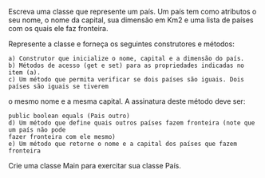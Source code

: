 Escreva uma classe que represente um país. Um país tem como atributos o seu nome, o
nome da capital, sua dimensão em Km2 e uma lista de países com os quais ele faz fronteira.

  Represente a classe e forneça os seguintes construtores e métodos:
	
    a) Construtor que inicialize o nome, capital e a dimensão do país.
    b) Métodos de acesso (get e set) para as propriedades indicadas no item (a).
    c) Um método que permita verificar se dois países são iguais. Dois países são iguais se tiverem
    
o mesmo nome e a mesma capital. A assinatura deste método deve ser:

    public boolean equals (Pais outro)
    d) Um método que define quais outros países fazem fronteira (note que um país não pode
    fazer fronteira com ele mesmo)
    e) Um método que retorne o nome e a capital dos países que fazem fronteira
		
Crie uma classe Main para exercitar sua classe País.
